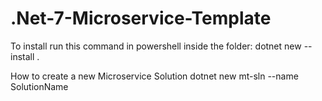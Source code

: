 # .Net-7-Microservice-Template


To install run this command in powershell inside the folder:
dotnet new --install .

How to create a new Microservice Solution
dotnet new mt-sln --name SolutionName
